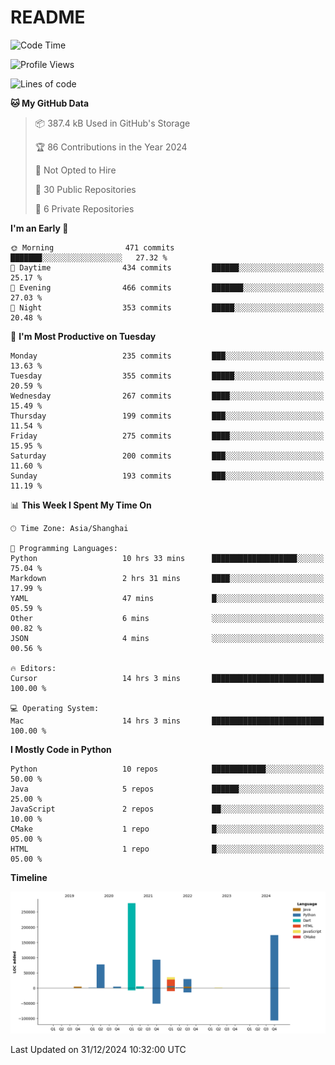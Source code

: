 # README

<!--START_SECTION:waka-->
![Code Time](http://img.shields.io/badge/Code%20Time-1%2C144%20hrs%2020%20mins-blue)

![Profile Views](http://img.shields.io/badge/Profile%20Views-0-blue)

![Lines of code](https://img.shields.io/badge/From%20Hello%20World%20I%27ve%20Written-704.8%20thousand%20lines%20of%20code-blue)

**🐱 My GitHub Data** 

> 📦 387.4 kB Used in GitHub's Storage 
 > 
> 🏆 86 Contributions in the Year 2024
 > 
> 🚫 Not Opted to Hire
 > 
> 📜 30 Public Repositories 
 > 
> 🔑 6 Private Repositories 
 > 
**I'm an Early 🐤** 

```text
🌞 Morning                471 commits         ███████░░░░░░░░░░░░░░░░░░   27.32 % 
🌆 Daytime                434 commits         ██████░░░░░░░░░░░░░░░░░░░   25.17 % 
🌃 Evening                466 commits         ███████░░░░░░░░░░░░░░░░░░   27.03 % 
🌙 Night                  353 commits         █████░░░░░░░░░░░░░░░░░░░░   20.48 % 
```
📅 **I'm Most Productive on Tuesday** 

```text
Monday                   235 commits         ███░░░░░░░░░░░░░░░░░░░░░░   13.63 % 
Tuesday                  355 commits         █████░░░░░░░░░░░░░░░░░░░░   20.59 % 
Wednesday                267 commits         ████░░░░░░░░░░░░░░░░░░░░░   15.49 % 
Thursday                 199 commits         ███░░░░░░░░░░░░░░░░░░░░░░   11.54 % 
Friday                   275 commits         ████░░░░░░░░░░░░░░░░░░░░░   15.95 % 
Saturday                 200 commits         ███░░░░░░░░░░░░░░░░░░░░░░   11.60 % 
Sunday                   193 commits         ███░░░░░░░░░░░░░░░░░░░░░░   11.19 % 
```


📊 **This Week I Spent My Time On** 

```text
🕑︎ Time Zone: Asia/Shanghai

💬 Programming Languages: 
Python                   10 hrs 33 mins      ███████████████████░░░░░░   75.04 % 
Markdown                 2 hrs 31 mins       ████░░░░░░░░░░░░░░░░░░░░░   17.99 % 
YAML                     47 mins             █░░░░░░░░░░░░░░░░░░░░░░░░   05.59 % 
Other                    6 mins              ░░░░░░░░░░░░░░░░░░░░░░░░░   00.82 % 
JSON                     4 mins              ░░░░░░░░░░░░░░░░░░░░░░░░░   00.56 % 

🔥 Editors: 
Cursor                   14 hrs 3 mins       █████████████████████████   100.00 % 

💻 Operating System: 
Mac                      14 hrs 3 mins       █████████████████████████   100.00 % 
```

**I Mostly Code in Python** 

```text
Python                   10 repos            ████████████░░░░░░░░░░░░░   50.00 % 
Java                     5 repos             ██████░░░░░░░░░░░░░░░░░░░   25.00 % 
JavaScript               2 repos             ██░░░░░░░░░░░░░░░░░░░░░░░   10.00 % 
CMake                    1 repo              █░░░░░░░░░░░░░░░░░░░░░░░░   05.00 % 
HTML                     1 repo              █░░░░░░░░░░░░░░░░░░░░░░░░   05.00 % 
```



**Timeline**

![Lines of Code chart](https://raw.githubusercontent.com/XeonHis/XeonHis/main/assets/bar_graph.png)


 Last Updated on 31/12/2024 10:32:00 UTC
<!--END_SECTION:waka-->

